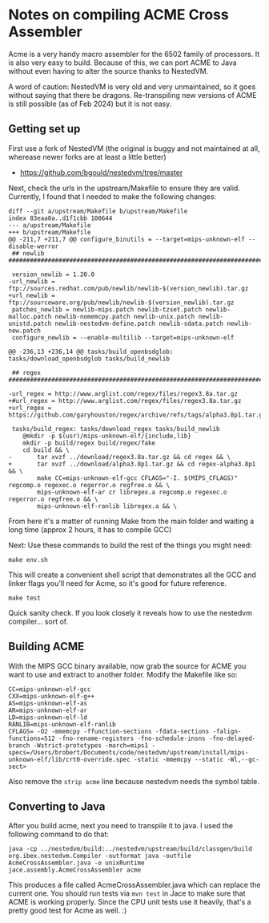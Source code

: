 # Notes on compiling ACME Cross Assembler

Acme is a very handy macro assembler for the 6502 family of processors.  It is also very easy to build.  Because of this, we can port ACME to Java without even having to alter the source thanks to NestedVM.

A word of caution: NestedVM is very old and very unmaintained, so it goes without saying that there be dragons.  Re-transpiling new versions of ACME is still possible (as of Feb 2024) but it is not easy.

## Getting set up

First use a fork of NestedVM (the original is buggy and not maintained at all, wherease newer forks are at least a little better)

- https://github.com/bgould/nestedvm/tree/master

Next, check the urls in the upstream/Makefile to ensure they are valid.  Currently, I found that I needed to make the following changes:

```
diff --git a/upstream/Makefile b/upstream/Makefile
index 83eaa0a..d1f1cbb 100644
--- a/upstream/Makefile
+++ b/upstream/Makefile
@@ -211,7 +211,7 @@ configure_binutils = --target=mips-unknown-elf --disable-werror
 ## newlib ##############################################################################
 
 version_newlib = 1.20.0
-url_newlib = ftp://sources.redhat.com/pub/newlib/newlib-$(version_newlib).tar.gz
+url_newlib = ftp://sourceware.org/pub/newlib/newlib-$(version_newlib).tar.gz
 patches_newlib = newlib-mips.patch newlib-tzset.patch newlib-malloc.patch newlib-nomemcpy.patch newlib-unix.patch newlib-unistd.patch newlib-nestedvm-define.patch newlib-sdata.patch newlib-new.patch
 configure_newlib = --enable-multilib --target=mips-unknown-elf
 
@@ -236,13 +236,14 @@ tasks/build_openbsdglob: tasks/download_openbsdglob tasks/build_newlib
 
 ## regex ##############################################################################
 
-url_regex = http://www.arglist.com/regex/files/regex3.8a.tar.gz
+#url_regex = http://www.arglist.com/regex/files/regex3.8a.tar.gz
+url_regex = https://github.com/garyhouston/regex/archive/refs/tags/alpha3.8p1.tar.gz
 
 tasks/build_regex: tasks/download_regex tasks/build_newlib
 	@mkdir -p $(usr)/mips-unknown-elf/{include,lib}
 	mkdir -p build/regex build/regex/fake
 	cd build && \
-		tar xvzf ../download/regex3.8a.tar.gz && cd regex && \
+		tar xvzf ../download/alpha3.8p1.tar.gz && cd regex-alpha3.8p1 && \
 		make CC=mips-unknown-elf-gcc CFLAGS="-I. $(MIPS_CFLAGS)" regcomp.o regexec.o regerror.o regfree.o && \
 		mips-unknown-elf-ar cr libregex.a regcomp.o regexec.o regerror.o regfree.o && \
 		mips-unknown-elf-ranlib libregex.a && \
```

From here it's a matter of running Make from the main folder and waiting a long time (approx 2 hours, it has to compile GCC)

Next: Use these commands to build the rest of the things you might need:

```
make env.sh
```
This will create a convenient shell script that demonstrates all the GCC and linker flags you'll need for Acme, so it's good for future reference.

```
make test
```
Quick sanity check.  If you look closely it reveals how to use the nestedvm compiler... sort of.

## Building ACME

With the MIPS GCC binary available, now grab the source for ACME you want to use and extract to another folder.  Modify the Makefile like so:
```
CC=mips-unknown-elf-gcc
CXX=mips-unknown-elf-g++
AS=mips-unknown-elf-as
AR=mips-unknown-elf-ar
LD=mips-unknown-elf-ld
RANLIB=mips-unknown-elf-ranlib
CFLAGS= -O2 -mmemcpy -ffunction-sections -fdata-sections -falign-functions=512 -fno-rename-registers -fno-schedule-insns -fno-delayed-branch -Wstrict-prototypes -march=mips1 -specs=/Users/brobert/Documents/code/nestedvm/upstream/install/mips-unknown-elf/lib/crt0-override.spec -static -mmemcpy --static -Wl,--gc-sect>
```
Also remove the `strip acme` line because nestedvm needs the symbol table.

## Converting to Java
After you build acme, next you need to transpile it to java.  I used the following command to do that:
```
java -cp ../nestedvm/build:../nestedvm/upstream/build/classgen/build org.ibex.nestedvm.Compiler -outformat java -outfile AcmeCrossAssembler.java -o unixRuntime jace.assembly.AcmeCrossAssembler acme
```

This produces a file called AcmeCrossAssembler.java which can replace the current one.  You should run tests via `mvn test` in Jace to make sure that ACME is working properly.  Since the CPU unit tests use it heavily, that's a pretty good test for Acme as well. :)

